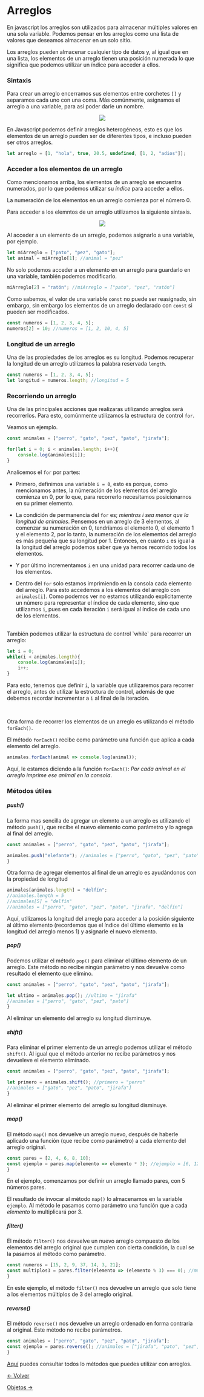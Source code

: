 # Arreglos

En javascript los arreglos son utilizados para almacenar múltiples valores en una sola variable. Podemos pensar en los arreglos como una lista de valores que deseamos almacenar en un solo sitio.

Los arreglos pueden almacenar cualquier tipo de datos y, al igual que en una lista, los elementos de un arreglo tienen una posición numerada lo que significa que podemos utilizar un índice para acceder a ellos.

### Sintaxis
Para crear un arreglo encerramos sus elementos entre corchetes `[]` y separamos cada uno con una coma. Más comúnmente, asignamos el arreglo a una variable, para así poder darle un nombre.

<p align="center">
    <img src="./img/js/arreglos.png">
</p>

En Javascript podemos definir arreglos heterogéneos, esto es que los elementos de un arreglo pueden ser de diferentes tipos, e incluso pueden ser otros arreglos.

```javascript
let arreglo = [1, "hola", true, 20.5, undefined, [1, 2, "adios"]];
```

### Acceder a los elementos de un arreglo
Como mencionamos arriba, los elementos de un arreglo se encuentra numerados, por lo que podemos utilizar su *índice* para acceder a ellos.

La numeración de los elementos en un arreglo comienza por el número 0.

Para acceder a los elemntos de un arreglo utilizamos la siguiente sintaxis.

<p align="center">
    <img src="./img/js/arreglos2.png">
</p>

Al acceder a un elemento de un arreglo, podemos asignarlo a una variable, por ejemplo.

```javascript
let miArreglo = ["pato", "pez", "gato"];
let animal = miArreglo[1]; //animal = "pez"
```

No solo podemos acceder a un elemento en un arreglo para guardarlo en una variable, también podemos modificarlo.

```javascript
miArreglo[2] = "ratón"; //miArreglo = ["pato", "pez", "ratón"]
```
Como sabemos, el valor de una variable `const` no puede ser reasignado, sin embargo, sin embargo los elementos de un arreglo declarado con `const` si pueden ser modificados.

```javascript
const numeros = [1, 2, 3, 4, 5];
numeros[2] = 10; //numeros = [1, 2, 10, 4, 5]
```

### Longitud de un arreglo
Una de las propiedades de los arreglos es su longitud. Podemos recuperar la longitud de un arreglo utilizamos la palabra reservada `length`.

```javascript
const numeros = [1, 2, 3, 4, 5];
let longitud = numeros.length; //longitud = 5
```

### Recorriendo un arreglo
Una de las principales acciones que realizaras utilizando arreglos será recorrerlos. Para esto, comúnmente utilizamos la estructura de control `for`.

Veamos un ejemplo.

```javascript
const animales = ["perro", "gato", "pez", "pato", "jirafa"];

for(let i = 0; i < animales.length; i++){
    console.log(animales[i]);
}
```

Analicemos el `for` por partes:
* Primero, definimos una variable `i = 0`, esto es porque, como mencionamos antes, la númeración de los elementos del arreglo comienza en 0, por lo que, para recorrerlo necesitamos posicionarnos en su primer elemento.

* La condición de permanencia del `for` es; *mientras i sea menor que la longitud de animales*. Pensemos en un arreglo de 3 elementos, al comenzar su numeración en 0, tendríamos el elemento 0, el elemento 1 y el elemento 2, por lo tanto, la numeración de los elementos del arreglo es más pequeña que su longitud por 1. Entonces, en cuanto `i` es igual a la longitud del arreglo podemos saber que ya hemos recorrido todos los elementos.

* Y por último incrementamos `i` en una unidad para recorrer cada uno de los elementos.

* Dentro del `for` solo estamos imprimiendo en la consola cada elemento del arreglo. Para esto accedemos a los elementos del arreglo con `animales[i]`. Como podemos ver no estamos utilizando explícitamente un número para representar el índice de cada elemento, sino que utilizamos `i`, pues en cada iteración `i` será igual al índice de cada uno de los elementos.

<br>
También podemos utilizar la estructura de control `while` para recorrer un arreglo:

```javascript
let i = 0;
while(i < animales.length){
    console.log(animales[i]);
    i++;
}
```
Para esto, tenemos que definir `i`, la variable que utilizaremos para recorrer el arreglo, antes de utilizar la estructura de control, además de que debemos recordar incrementar a `i` al final de la iteración.

<br>

Otra forma de recorrer los elementos de un arreglo es utilizando el método `forEach()`.

El método `forEach()` recibe como parámetro una función que aplica a cada elemento del arreglo.

```javascript
animales.forEach(animal => console.log(animal));
```

Aquí, le estamos diciendo a la función `forEach()`: *Por cada animal en el arreglo imprime ese animal en la consola*.

### Métodos útiles

##### push()
La forma mas sencilla de agregar un elemnto a un arreglo es utilizando el método `push()`, que recibe el nuevo elemento como parámetro y lo agrega al final del arreglo.

```javascript
const animales = ["perro", "gato", "pez", "pato", "jirafa"];

animales.push("elefante"); //animales = ["perro", "gato", "pez", "pato", "jirafa", "elefante"]
}
```

Otra forma de agregar elementos al final de un arreglo es ayudándonos con la propiedad de longitud

```javascript
animales[animales.length] = "delfín";
//animales.length = 5
//animales[5] = "delfín"
//animales = ["perro", "gato", "pez", "pato", "jirafa", "delfín"]
```
Aquí, utilizamos la longitud del arreglo para acceder a la posición siguiente al último elemento (recordemos que el índice del último elemento es la longitud del arreglo menos 1) y asignarle el nuevo elemento.

##### pop()
Podemos utilizar el método `pop()` para eliminar el último elemento de un arreglo. Este método no recibe ningún parámetro y nos devuelve como resultado el elemento que elimino.

```javascript
const animales = ["perro", "gato", "pez", "pato", "jirafa"];

let ultimo = animales.pop(); //ultimo = "jirafa"
//animales = ["perro", "gato", "pez", "pato"]
}
```

Al eliminar un elemento del arreglo su longitud disminuye.

##### shift()
Para eliminar el primer elemento de un arreglo podemos utilizar el método `shift()`. Al igual que el método anterior no recibe parámetros y nos devueleve el elemento eliminado.

```javascript
const animales = ["perro", "gato", "pez", "pato", "jirafa"];

let primero = animales.shift(); //primero = "perro"
//animales = ["gato", "pez", "pato", "jirafa"]
}
```

Al eliminar el primer elemento del arreglo su longitud disminuye.

##### map()
El método `map()` nos devuelve un arreglo nuevo, después de haberle aplicado una función (que recibe como parámetro) a cada elemento del arreglo original.

```javascript
const pares = [2, 4, 6, 8, 10];
const ejemplo = pares.map(elemento => elemento * 3); //ejemplo = [6, 12, 18, 24, 30];
}
```

En el ejemplo, comenzamos por definir un arreglo llamado pares, con 5 números pares.

El resultado de invocar al método `map()` lo almacenamos en la variable `ejemplo`. Al método le pasamos como parámetro una función que a cada *elemento* lo multiplicará por 3.

##### filter()
El método `filter()` nos devuelve un nuevo arreglo compuesto de los elementos del arreglo original que cumplen con cierta condición, la cual se la pasamos al método como parámetro.

```javascript
const numeros = [15, 2, 9, 37, 14, 3, 21];
const multiplos3 = pares.filter(elemento => (elemento % 3) === 0); //multiplos3 = [15, 9, 3, 21];
}
```

En este ejemplo, el método `filter()` nos devuelve un arreglo que solo tiene a los elementos múltiplos de 3 del arreglo original.

##### reverse()
El método `reverse()` nos devuelve un arreglo ordenado en forma contraria al original. Este método no recibe parámetros.

```javascript
const animales = ["perro", "gato", "pez", "pato", "jirafa"];
const ejemplo = pares.reverse(); //animales = ["jirafa", "pato", "pez", "gato", "perro"]
}
```

[Aquí](https://developer.mozilla.org/en-US/docs/Web/JavaScript/Reference/Global_Objects/Array) puedes consultar todos lo métodos que puedes utilizar con arreglos.

[<- Volver](README.md)

[Objetos ->](15-Objetos.md)
